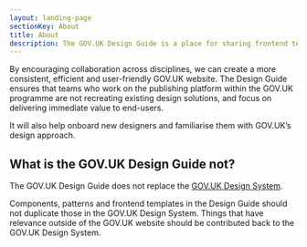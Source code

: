 ```yaml
---
layout: landing-page
sectionKey: About
title: About
description: The GOV.UK Design Guide is a place for sharing frontend templates, components and patterns on the GOV.UK website and publishing tools.
---
```

By encouraging collaboration across disciplines, we can create a more consistent, efficient and user-friendly GOV.UK website. The Design Guide ensures that teams who work on the publishing platform within the GOV.UK programme are not recreating existing design solutions, and focus on delivering immediate value to end-users.

It will also help onboard new designers and familiarise them with GOV.UK’s design approach.

## What is the GOV.UK Design Guide not?
The GOV.UK Design Guide does not replace the [GOV.UK Design System](https://design-system.service.gov.uk/).

Components, patterns and frontend templates in the Design Guide should not duplicate those in the GOV.UK Design System. Things that have relevance outside of the GOV.UK website should be contributed back to the GOV.UK Design System.
